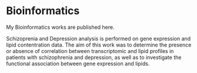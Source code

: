 # Bioinformatics

My Bioinformatics works are published here.

Schizoprenia and Depression analysis is performed on gene expression and lipid contentration data. The aim of this work was to determine the presence or absence of correlation between transcriptomic and lipid profiles in patients with schizophrenia and depression, as well as to investigate the
functional association between gene expression and lipids.
